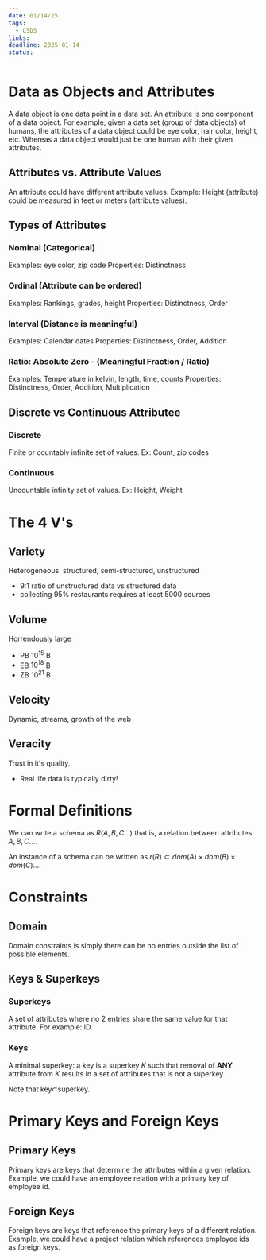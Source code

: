 ```yaml
---
date: 01/14/25
tags:
  - CSDS
links: 
deadline: 2025-01-14
status:
---
```

# Data as Objects and Attributes
A data object is one data point in a data set. An attribute is one component of a data object. For example, given a data set (group of data objects) of humans, the attributes of a data object could be eye color, hair color, height, etc. Whereas a data object would just be one human with their given attributes.
## Attributes vs. Attribute Values
An attribute could have different attribute values. Example: Height (attribute) could be measured in feet or meters (attribute values).
## Types of Attributes
### Nominal (Categorical)
Examples: eye color, zip code
Properties: Distinctness
### Ordinal (Attribute can be ordered)
Examples: Rankings, grades, height
Properties: Distinctness, Order
### Interval (Distance is meaningful)
Examples: Calendar dates
Properties: Distinctness, Order, Addition
### Ratio: Absolute Zero - (Meaningful Fraction / Ratio)
Examples: Temperature in kelvin, length, time, counts
Properties: Distinctness, Order, Addition, Multiplication
## Discrete vs Continuous Attributee
### Discrete
Finite or countably infinite set of values.
Ex: Count, zip codes
### Continuous
Uncountable infinity set of values.
Ex: Height, Weight
# The 4 V's
## Variety
Heterogeneous: structured, semi-structured, unstructured
- 9:1 ratio of unstructured data vs structured data
- collecting 95% restaurants requires at least 5000 sources
## Volume
Horrendously large
- PB $10^{15}$ B
- EB $10^{18}$ B
- ZB $10^{21}$ B
## Velocity
Dynamic, streams, growth of the web
## Veracity
Trust in it's quality.
- Real life data is typically dirty!

# Formal Definitions
We can write a schema as $R(A,B,C...)$ that is, a relation between attributes $A,B,C...$.

An instance of a schema can be written as $r(R)\subset dom(A)\times dom(B)\times dom(C)...$.

# Constraints
## Domain
Domain constraints is simply there can be no entries outside the list of possible elements.

## Keys & Superkeys
### Superkeys
A set of attributes where no 2 entries share the same value for that attribute. For example: ID.

### Keys
A minimal superkey: a key is a superkey $K$ such that removal of **ANY** attribute from $K$ results in a set of attributes that is not a superkey.

Note that key$\subset$superkey.

# Primary Keys and Foreign Keys
## Primary Keys
Primary keys are keys that determine the attributes within a given relation. Example, we could have an employee relation with a primary key of employee id.

## Foreign Keys
Foreign keys are keys that reference the primary keys of a different relation. Example, we could have a project relation which references employee ids as foreign keys.
